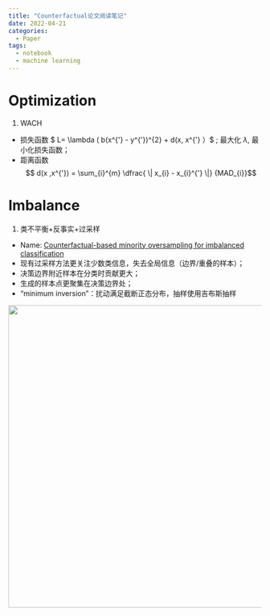 ```yaml
---
title: "Counterfactual论文阅读笔记"
date: 2022-04-21
categories:
  - Paper
tags:
  - notebook
  - machine learning
---
```

<script type="text/javascript">
	$(document).ready(function() {
	    //为超链接加上target='_blank'属性
		$('a[href^="http"]').each(function() {
			$(this).attr('target', '_blank');
		});
	});
</script>

#  Optimization

1. WACH
- 损失函数 $ L= \lambda ( b(x^{'} - y^{'})^{2} + d(x, x^{'} ）$ ; 
  最大化 $\lambda$, 最小化损失函数；
- 距离函数  $$ d(x ,x^{'}) = \sum_{i}^{m} \dfrac{ \| x_{i} - x_{i}^{'} \|} {MAD_{i}}$$



# Imbalance

1. 类不平衡+反事实+过采样
  - Name: <a href="http://arxiv.org/abs/2008.09488" target="_blank">
    Counterfactual-based minority oversampling for imbalanced classification </a>
   - 现有过采样方法更关注少数类信息，失去全局信息（边界/重叠的样本）；
   - 决策边界附近样本在分类时贡献更大；
   - 生成的样本点更聚集在决策边界处；
   - “minimum inversion”：扰动满足截断正态分布，抽样使用吉布斯抽样
  <img src="{{site.baseurl}}/my_pics/c_1.jpg" width=600>
